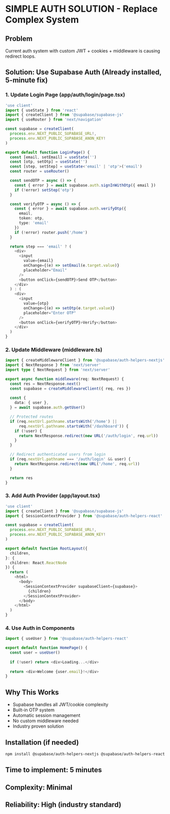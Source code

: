 # SIMPLE AUTH SOLUTION - Replace Complex System

## Problem
Current auth system with custom JWT + cookies + middleware is causing redirect loops.

## Solution: Use Supabase Auth (Already installed, 5-minute fix)

### 1. Update Login Page (app/auth/login/page.tsx)
```typescript
'use client'
import { useState } from 'react'
import { createClient } from '@supabase/supabase-js'
import { useRouter } from 'next/navigation'

const supabase = createClient(
  process.env.NEXT_PUBLIC_SUPABASE_URL!,
  process.env.NEXT_PUBLIC_SUPABASE_ANON_KEY!
)

export default function LoginPage() {
  const [email, setEmail] = useState('')
  const [otp, setOtp] = useState('')
  const [step, setStep] = useState<'email' | 'otp'>('email')
  const router = useRouter()

  const sendOTP = async () => {
    const { error } = await supabase.auth.signInWithOtp({ email })
    if (!error) setStep('otp')
  }

  const verifyOTP = async () => {
    const { error } = await supabase.auth.verifyOtp({
      email,
      token: otp,
      type: 'email'
    })
    if (!error) router.push('/home')
  }

  return step === 'email' ? (
    <div>
      <input 
        value={email} 
        onChange={(e) => setEmail(e.target.value)}
        placeholder="Email" 
      />
      <button onClick={sendOTP}>Send OTP</button>
    </div>
  ) : (
    <div>
      <input 
        value={otp} 
        onChange={(e) => setOtp(e.target.value)}
        placeholder="Enter OTP" 
      />
      <button onClick={verifyOTP}>Verify</button>
    </div>
  )
}
```

### 2. Update Middleware (middleware.ts)
```typescript
import { createMiddlewareClient } from '@supabase/auth-helpers-nextjs'
import { NextResponse } from 'next/server'
import type { NextRequest } from 'next/server'

export async function middleware(req: NextRequest) {
  const res = NextResponse.next()
  const supabase = createMiddlewareClient({ req, res })
  
  const {
    data: { user },
  } = await supabase.auth.getUser()

  // Protected routes
  if (req.nextUrl.pathname.startsWith('/home') || 
      req.nextUrl.pathname.startsWith('/dashboard')) {
    if (!user) {
      return NextResponse.redirect(new URL('/auth/login', req.url))
    }
  }

  // Redirect authenticated users from login
  if (req.nextUrl.pathname === '/auth/login' && user) {
    return NextResponse.redirect(new URL('/home', req.url))
  }

  return res
}
```

### 3. Add Auth Provider (app/layout.tsx)
```typescript
'use client'
import { createClient } from '@supabase/supabase-js'
import { SessionContextProvider } from '@supabase/auth-helpers-react'

const supabase = createClient(
  process.env.NEXT_PUBLIC_SUPABASE_URL!,
  process.env.NEXT_PUBLIC_SUPABASE_ANON_KEY!
)

export default function RootLayout({
  children,
}: {
  children: React.ReactNode
}) {
  return (
    <html>
      <body>
        <SessionContextProvider supabaseClient={supabase}>
          {children}
        </SessionContextProvider>
      </body>
    </html>
  )
}
```

### 4. Use Auth in Components
```typescript
import { useUser } from '@supabase/auth-helpers-react'

export default function HomePage() {
  const user = useUser()
  
  if (!user) return <div>Loading...</div>
  
  return <div>Welcome {user.email}!</div>
}
```

## Why This Works
- Supabase handles all JWT/cookie complexity
- Built-in OTP system
- Automatic session management
- No custom middleware needed
- Industry proven solution

## Installation (if needed)
```bash
npm install @supabase/auth-helpers-nextjs @supabase/auth-helpers-react
```

## Time to implement: 5 minutes
## Complexity: Minimal
## Reliability: High (industry standard)